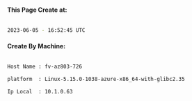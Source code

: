 
   
#### This Page Create at:

```bash

2023-06-05 - 16:52:45 UTC

```

#### Create By Machine:

```bash

Host Name : fv-az803-726

platform  : Linux-5.15.0-1038-azure-x86_64-with-glibc2.35

Ip Local  : 10.1.0.63

```

